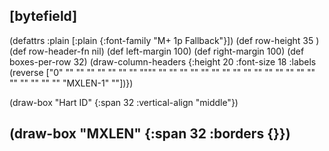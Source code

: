 ## [bytefield]

(defattrs :plain [:plain {:font-family "M+ 1p Fallback"}])
(def row-height 35 )
(def row-header-fn nil)
(def left-margin 100)
(def right-margin 100)
(def boxes-per-row 32)
(draw-column-headers {:height 20 :font-size 18 :labels (reverse ["0" "" "" "" "" "" "" "" """" "" "" "" "" "" "" "" "" "" "" "" "" "" "" "" "" "" "" "" "" "MXLEN-1" ""])})

(draw-box "Hart ID" {:span 32 :vertical-align "middle"})

## (draw-box "MXLEN" {:span 32 :borders {}})
